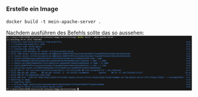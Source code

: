 ### **Erstelle ein Image**
```
docker build -t mein-apache-server .
```

Nachdem ausführen des Befehls sollte das so aussehen:
![Architecktur Docker](Screenshots/Image1.png)
